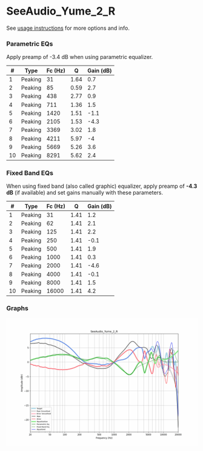 # SeeAudio_Yume_2_R
See [usage instructions](https://github.com/jaakkopasanen/AutoEq#usage) for more options and info.

### Parametric EQs
Apply preamp of -3.4 dB when using parametric equalizer.

|   # | Type    |   Fc (Hz) |    Q |   Gain (dB) |
|-----|---------|-----------|------|-------------|
|   1 | Peaking |        31 | 1.64 |         0.7 |
|   2 | Peaking |        85 | 0.59 |         2.7 |
|   3 | Peaking |       438 | 2.77 |         0.9 |
|   4 | Peaking |       711 | 1.36 |         1.5 |
|   5 | Peaking |      1420 | 1.51 |        -1.1 |
|   6 | Peaking |      2105 | 1.53 |        -4.3 |
|   7 | Peaking |      3369 | 3.02 |         1.8 |
|   8 | Peaking |      4211 | 5.97 |        -4   |
|   9 | Peaking |      5669 | 5.26 |         3.6 |
|  10 | Peaking |      8291 | 5.62 |         2.4 |

### Fixed Band EQs
When using fixed band (also called graphic) equalizer, apply preamp of **-4.3 dB** (if available) and set gains manually with these parameters.

|   # | Type    |   Fc (Hz) |    Q |   Gain (dB) |
|-----|---------|-----------|------|-------------|
|   1 | Peaking |        31 | 1.41 |         1.2 |
|   2 | Peaking |        62 | 1.41 |         2.1 |
|   3 | Peaking |       125 | 1.41 |         2.2 |
|   4 | Peaking |       250 | 1.41 |        -0.1 |
|   5 | Peaking |       500 | 1.41 |         1.9 |
|   6 | Peaking |      1000 | 1.41 |         0.3 |
|   7 | Peaking |      2000 | 1.41 |        -4.6 |
|   8 | Peaking |      4000 | 1.41 |        -0.1 |
|   9 | Peaking |      8000 | 1.41 |         1.5 |
|  10 | Peaking |     16000 | 1.41 |         4.2 |

### Graphs
![](./SeeAudio_Yume_2_R.png)
